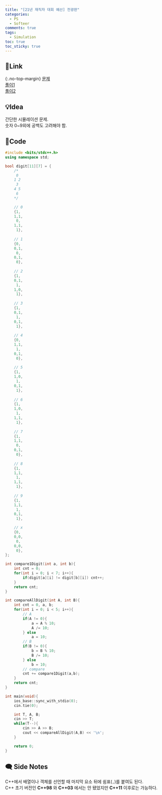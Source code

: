 ```yaml
---
title: "[21년 재직자 대회 예선] 전광판"
categories:
  - PS
  - Softeer
comments: true
tags:
  - Simulation
toc: true
toc_sticky: true
---
```

## 🔗Link
{:.no-top-margin}
[문제](https://softeer.ai/practice/6268)  
[풀이1](https://github.com/La-Coruna/PS/blob/main/softeer/21%EB%85%84%20%EC%9E%AC%EC%A7%81%EC%9E%90%20%EB%8C%80%ED%9A%8C%20%EC%98%88%EC%84%A0/6268_1.cpp)  
[풀이2](https://github.com/La-Coruna/PS/blob/main/softeer/21%EB%85%84%20%EC%9E%AC%EC%A7%81%EC%9E%90%20%EB%8C%80%ED%9A%8C%20%EC%98%88%EC%84%A0/6268_2.cpp)  
## 💡Idea
간단한 시뮬레이션 문제.  
숫자 0~9외에 공백도 고려해야 함.

## 🔑Code
```c++
#include <bits/stdc++.h>
using namespace std;

bool digit[11][7] = {
    /*
     0
    1 2
     3
    4 5
     6
    */

    // 0
    {1,
    1,1,
     0,
    1,1,
     1},
    
    // 1
    {0,
    0,1,
     0,
    0,1,
     0},
    
    // 2
    {1,
    0,1,
     1,
    1,0,
     1},
    
    // 3
    {1,
    0,1,
     1,
    0,1,
     1},
    
    // 4
    {0,
    1,1,
     1,
    0,1,
     0},
    
    // 5
    {1,
    1,0,
     1,
    0,1,
     1},
    
    // 6
    {1,
    1,0,
     1,
    1,1,
     1},
    
    // 7
    {1,
    1,1,
     0,
    0,1,
     0},
    
    // 8
    {1,
    1,1,
     1,
    1,1,
     1},
    
    // 9
    {1,
    1,1,
     1,
    0,1,
     1},

    // x
    {0,
    0,0,
     0,
    0,0,
     0},
};

int compare1Digit(int a, int b){
    int cnt = 0;
    for(int i = 0; i < 7; i++){
        if(digit[a][i] != digit[b][i]) cnt++;
    }
    return cnt;
}

int compareAllDigit(int A, int B){
    int cnt = 0, a, b;
    for(int i = 0; i < 5; i++){
        // A
        if(A != 0){
            a = A % 10;
            A /= 10;
        } else
            a = 10;
        // B
        if(B != 0){
            b = B % 10;
            B /= 10;
        } else
            b = 10;
        // compare
        cnt += compare1Digit(a,b);
    }
    return cnt;
}

int main(void){
    ios_base::sync_with_stdio(0);
    cin.tie(0);

    int T, A, B;
    cin >> T;
    while(T--){
        cin >> A >> B;
        cout << compareAllDigit(A,B) << '\n';
    }

    return 0;
}
```

## 🗨️ Side Notes
C++에서 배열이나 객체를 선언할 때 마지막 요소 뒤에 쉼표(`,`)를 붙여도 된다.  
C++ 초기 버전인 **C++98** 와 **C++03** 에서는 안 됐었지만 **C++11** 이후로는 가능하다.